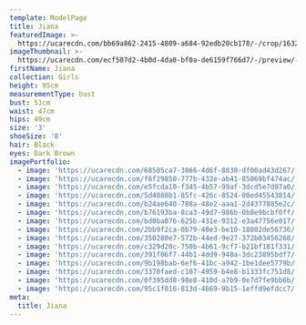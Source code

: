 ```yaml
---
template: ModelPage
title: Jiana
featuredImage: >-
  https://ucarecdn.com/bb69a862-2415-4809-a684-92edb20cb178/-/crop/1632x719/0,66/-/preview/-/enhance/50/
imageThumbnail: >-
  https://ucarecdn.com/ecf507d2-4b0d-4da0-bf0a-de6159f766d7/-/preview/-/enhance/59/
firstName: Jiana
collection: Girls
height: 95cm
measurementType: bust
bust: 51cm
waist: 47cm
hips: 49cm
size: '3'
shoeSize: '8'
hair: Black
eyes: Dark Brown
imagePortfolio:
  - image: 'https://ucarecdn.com/68505ca7-3866-4d6f-8830-df00ad43d267/'
  - image: 'https://ucarecdn.com/f6f29850-777b-432e-ab41-85069bf474ac/'
  - image: 'https://ucarecdn.com/e5fcda10-f345-4b57-99af-3dcd5e7d07a0/'
  - image: 'https://ucarecdn.com/5d4088b1-85fc-426c-8524-00ed45543814/'
  - image: 'https://ucarecdn.com/b24ae640-788a-48e2-aaa1-2d4377885e2c/'
  - image: 'https://ucarecdn.com/b76193ba-8ca3-49d7-986b-0b8e9bcbf0ff/'
  - image: 'https://ucarecdn.com/bd0ba076-625b-431e-9312-e3a47756e017/'
  - image: 'https://ucarecdn.com/2bb9f2ca-0b79-48e3-be10-18802de56736/'
  - image: 'https://ucarecdn.com/350280e7-572b-44ed-9e27-372b03456268/'
  - image: 'https://ucarecdn.com/c329d20c-750b-4b61-9cf7-b21bf181f331/'
  - image: 'https://ucarecdn.com/391f06f7-44b1-4dd9-940a-3dc23895bdf7/'
  - image: 'https://ucarecdn.com/9b198bab-6ef6-41bc-a942-1be1dee5779b/'
  - image: 'https://ucarecdn.com/3370faed-c107-4959-b4e8-b1333fc751d8/'
  - image: 'https://ucarecdn.com/0f395dd8-98e8-410d-a7b9-0e7d7fe9bb6b/'
  - image: 'https://ucarecdn.com/95c1f016-813d-4669-9b15-1effd9efdcc7/'
meta:
  title: Jiana
---
```


